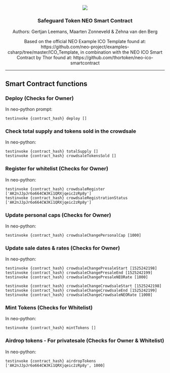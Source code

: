 <p align="center">
  <img src="https://safeguard-app.com/wp-content/themes/safeguard2018/assets/img/logo_uncompressed.png">
</p>
<H3 align="center">Safeguard Token NEO Smart Contract</H3>
<p align="center">Authors: Gertjan Leemans, Maarten Zonneveld & Zehna van den Berg</p>

<p align="center">Based on the official NEO Example ICO Template found at: https://github.com/neo-project/examples-csharp/tree/master/ICO_Template,
in combination with the NEO ICO Smart Contract by Thor found at: https://github.com/thortoken/neo-ico-smartcontract</p>
<hr/>

## Smart Contract functions
### Deploy (Checks for Owner)

In neo-python prompt:

```neo-python
testinvoke {contract_hash} deploy []
```

### Check total supply and tokens sold in the crowdsale

In neo-python:

```neo-python
testinvoke {contract_hash} totalSupply []
testinvoke {contract_hash} crowdsaleTokensSold []
```

### Register for whitelist (Checks for Owner)

In neo-python:

```neo-python
testinvoke {contract_hash} crowdsaleRegister ['AK2nJJpJr6o664CWJKi1QRXjqeic2zRp8y']
testinvoke {contract_hash} crowdsaleRegistrationStatus ['AK2nJJpJr6o664CWJKi1QRXjqeic2zRp8y']
```

### Update personal caps (Checks for Owner)

In neo-python:

```neo-python
testinvoke {contract_hash} crowdsaleChangePersonalCap [1000]
```

### Update sale dates & rates (Checks for Owner)

In neo-python:

```neo-python
testinvoke {contract_hash} crowdsaleChangePresaleStart [1525242198]
testinvoke {contract_hash} crowdsaleChangePresaleEnd [1525242199]
testinvoke {contract_hash} crowdsaleChangePresaleNEORate [1000]

testinvoke {contract_hash} crowdsaleChangeCrowdsaleStart [1525242198]
testinvoke {contract_hash} crowdsaleChangeCrowdsaleEnd [1525242199]
testinvoke {contract_hash} crowdsaleChangeCrowdsaleNEORate [1000]
```

### Mint Tokens (Checks for Whitelist)

In neo-python:

```neo-python
testinvoke {contract_hash} mintTokens []
```

### Airdrop tokens - For privatesale (Checks for Owner & Whitelist)

In neo-python:

```neo-python
testinvoke {contract_hash} airdropTokens ['AK2nJJpJr6o664CWJKi1QRXjqeic2zRp8y', 1000]
```
